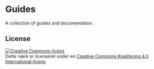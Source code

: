 # Guides
A collection of guides and documentation.

## License
<a rel="license" href="http://creativecommons.org/licenses/by/4.0/"><img alt="Creative Commons-licens" style="border-width:0" src="https://i.creativecommons.org/l/by/4.0/88x31.png" /></a><br />Dette værk er licenseret under en <a rel="license" href="http://creativecommons.org/licenses/by/4.0/">Creative Commons Kreditering 4.0 International-licens</a>.
